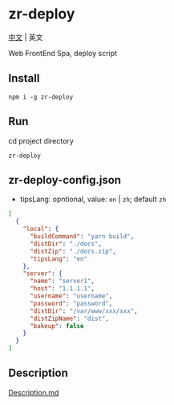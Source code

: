# zr-deploy

[中文](./README_zh.md) | 英文

Web FrontEnd Spa, deploy script


## Install

```shell
npm i -g zr-deploy
```


## Run

cd project directory

```shell
zr-deploy
```


## zr-deploy-config.json

- tipsLang: opntional, value: `en` | `zh`; default `zh`

```json
[
  {
    "local": {
      "buildCommand": "yarn build",
      "distDir": "./docs",
      "distZip": "./docs.zip",
      "tipsLang": "en"
    },
    "server": {
      "name": "server1",
      "host": "1.1.1.1",
      "username": "username",
      "password": "password",
      "distDir": "/var/www/xxx/xxx",
      "distZipName": "dist",
      "bakeup": false
    }
  }
]
```


## Description

[Description.md](./Description.md)
